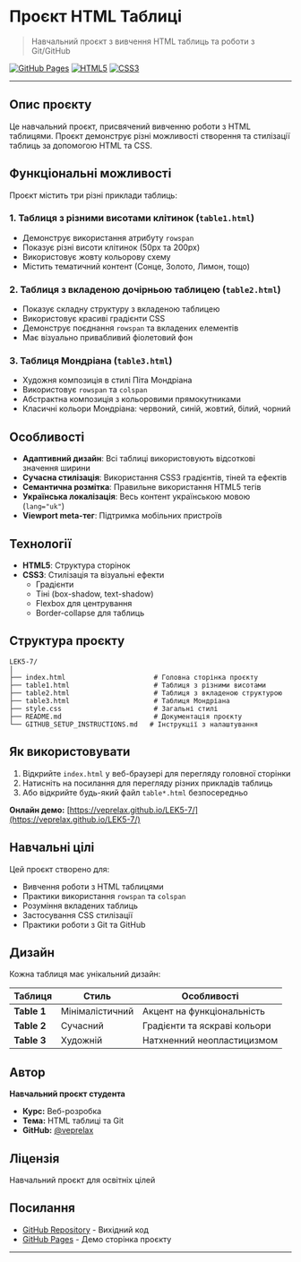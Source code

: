 #  Проєкт HTML Таблиці

> Навчальний проєкт з вивчення HTML таблиць та роботи з Git/GitHub

[![GitHub Pages](https://img.shields.io/badge/GitHub%20Pages-Live-success)](https://veprelax.github.io/LEK5-7/)
[![HTML5](https://img.shields.io/badge/HTML5-E34F26?logo=html5&logoColor=white)](https://developer.mozilla.org/en-US/docs/Web/HTML)
[![CSS3](https://img.shields.io/badge/CSS3-1572B6?logo=css3&logoColor=white)](https://developer.mozilla.org/en-US/docs/Web/CSS)

---

##  Опис проєкту

Це навчальний проєкт, присвячений вивченню роботи з HTML таблицями. Проєкт демонструє різні можливості створення та стилізації таблиць за допомогою HTML та CSS.

##  Функціональні можливості

Проєкт містить три різні приклади таблиць:

### 1.  Таблиця з різними висотами клітинок (`table1.html`)

- Демонструє використання атрибуту `rowspan`
- Показує різні висоти клітинок (50px та 200px)
- Використовує жовту кольорову схему
- Містить тематичний контент (Сонце, Золото, Лимон, тощо)

### 2.  Таблиця з вкладеною дочірньою таблицею (`table2.html`)

- Показує складну структуру з вкладеною таблицею
- Використовує красиві градієнти CSS
- Демонструє поєднання `rowspan` та вкладених елементів
- Має візуально привабливий фіолетовий фон

### 3.  Таблиця Мондріана (`table3.html`)

- Художня композиція в стилі Піта Мондріана
- Використовує `rowspan` та `colspan`
- Абстрактна композиція з кольоровими прямокутниками
- Класичні кольори Мондріана: червоний, синій, жовтий, білий, чорний

##  Особливості

-  **Адаптивний дизайн**: Всі таблиці використовують відсоткові значення ширини
-  **Сучасна стилізація**: Використання CSS3 градієнтів, тіней та ефектів
-  **Семантична розмітка**: Правильне використання HTML5 тегів
-  **Українська локалізація**: Весь контент українською мовою (`lang="uk"`)
-  **Viewport meta-тег**: Підтримка мобільних пристроїв

##  Технології

- **HTML5**: Структура сторінок
- **CSS3**: Стилізація та візуальні ефекти
  - Градієнти
  - Тіні (box-shadow, text-shadow)
  - Flexbox для центрування
  - Border-collapse для таблиць

##  Структура проєкту

```
LEK5-7/
│
├── index.html                      # Головна сторінка проєкту
├── table1.html                     # Таблиця з різними висотами
├── table2.html                     # Таблиця з вкладеною структурою
├── table3.html                     # Таблиця Мондріана
├── style.css                       # Загальні стилі
├── README.md                       # Документація проєкту
└── GITHUB_SETUP_INSTRUCTIONS.md   # Інструкції з налаштування
```

##  Як використовувати

1. Відкрийте `index.html` у веб-браузері для перегляду головної сторінки
2. Натисніть на посилання для перегляду різних прикладів таблиць
3. Або відкрийте будь-який файл `table*.html` безпосередньо

**Онлайн демо:** [https://veprelax.github.io/LEK5-7/](https://veprelax.github.io/LEK5-7/)

##  Навчальні цілі

Цей проєкт створено для:

-  Вивчення роботи з HTML таблицями
-  Практики використання `rowspan` та `colspan`
-  Розуміння вкладених таблиць
-  Застосування CSS стилізації
-  Практики роботи з Git та GitHub

##  Дизайн

Кожна таблиця має унікальний дизайн:

| Таблиця | Стиль | Особливості |
|---------|-------|-------------|
| **Table 1** | Мінімалістичний | Акцент на функціональність |
| **Table 2** | Сучасний | Градієнти та яскраві кольори |
| **Table 3** | Художній | Натхненний неопластицизмом |

##  Автор

**Навчальний проєкт студента**

- **Курс:** Веб-розробка
- **Тема:** HTML таблиці та Git
- **GitHub:** [@veprelax](https://github.com/veprelax)

##  Ліцензія

Навчальний проєкт для освітніх цілей

##  Посилання

-  [GitHub Repository](https://github.com/veprelax/LEK5-7) - Вихідний код
-  [GitHub Pages](https://veprelax.github.io/LEK5-7/) - Демо сторінка проєкту

---


